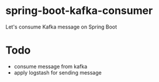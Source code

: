 # spring-boot-kafka-consumer
Let's consume Kafka message on Spring Boot

# Todo
- consume message from kafka
- apply logstash for sending message

